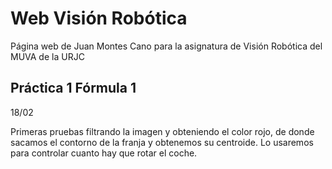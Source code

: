 # Web Visión Robótica 

Página web de Juan Montes Cano para la asignatura de Visión Robótica del MUVA de la URJC

## Práctica 1 Fórmula 1

18/02

Primeras pruebas filtrando la imagen y obteniendo el color rojo, de donde sacamos el contorno de la franja y obtenemos su centroide. Lo usaremos para controlar cuanto hay que rotar el coche.
